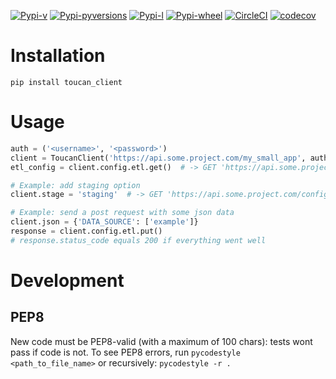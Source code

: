 [![Pypi-v](https://img.shields.io/pypi/v/toucan-client.svg)](https://pypi.python.org/pypi/toucan-client)
[![Pypi-pyversions](https://img.shields.io/pypi/pyversions/toucan-client.svg)](https://pypi.python.org/pypi/toucan-client)
[![Pypi-l](https://img.shields.io/pypi/l/toucan-client.svg)](https://pypi.python.org/pypi/toucan-client)
[![Pypi-wheel](https://img.shields.io/pypi/wheel/toucan-client.svg)](https://pypi.python.org/pypi/toucan-client)
[![CircleCI](https://img.shields.io/circleci/project/github/ToucanToco/toucan-client.svg)](https://circleci.com/gh/ToucanToco/toucan-client)
[![codecov](https://codecov.io/gh/ToucanToco/toucan-client/branch/master/graph/badge.svg)](https://codecov.io/gh/ToucanToco/toucan-client)

# Installation

`pip install toucan_client`

# Usage

```python
auth = ('<username>', '<password>')
client = ToucanClient('https://api.some.project.com/my_small_app', auth=auth)
etl_config = client.config.etl.get()  # -> GET 'https://api.some.project.com/config/etl'

# Example: add staging option
client.stage = 'staging'  # -> GET 'https://api.some.project.com/config/etl?stage=staging'

# Example: send a post request with some json data
client.json = {'DATA_SOURCE': ['example']}
response = client.config.etl.put()
# response.status_code equals 200 if everything went well
```

# Development

## PEP8

New code must be PEP8-valid (with a maximum of 100 chars): tests wont pass if code is not.
To see PEP8 errors, run `pycodestyle <path_to_file_name>` or recursively: `pycodestyle -r .`
